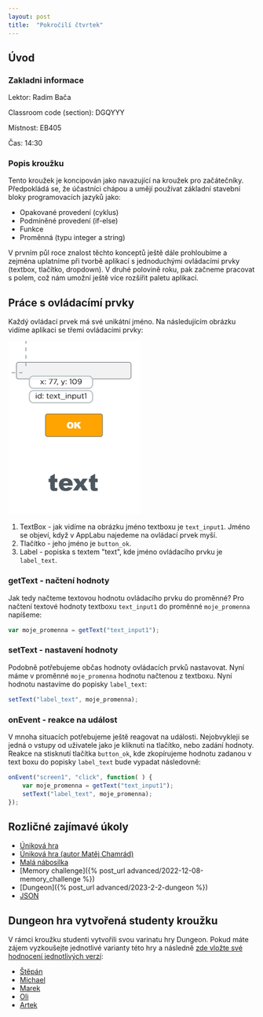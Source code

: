 ```yaml
---
layout: post
title:  "Pokročilí čtvrtek"
--- 
```


## Úvod

### Zakladni informace

Lektor: Radim Bača

Classroom code (section): DGQYYY

Místnost: EB405

Čas: 14:30

### Popis kroužku

Tento kroužek je koncipován jako navazující na kroužek pro začátečníky. Předpokládá se, že účastníci chápou a umějí používat základní stavební bloky programovacích jazyků jako:

- Opakované provedení (cyklus)
- Podmíněné provedení (if-else)
- Funkce
- Proměnná (typu integer a string)

V prvním půl roce znalost těchto konceptů ještě dále prohloubíme a zejména uplatníme při tvorbě aplikací s jednoduchými ovládacími prvky (textbox, tlačítko, dropdown). V druhé polovině roku, pak začneme pracovat s polem, což nám umožní ještě více rozšířit paletu aplikací.

## Práce s ovládacímí prvky

Každý ovládací prvek má své unikátní jméno. Na následujícím obrázku vidíme aplikaci se třemi ovládacími prvky:

![kids](images/applab_basic.png)

1. TextBox - jak vidíme na obrázku jméno textboxu je `text_input1`. Jméno se objeví, když v AppLabu najedeme na ovládací prvek myší.
2. Tlačítko - jeho jméno je `button_ok`.
3. Label - popiska s textem "text", kde jméno ovládacího prvku je `label_text`.

### getText - načtení hodnoty

Jak tedy načteme textovou hodnotu ovládacího prvku do proměnné? Pro načtení textové hodnoty textboxu `text_input1` do proměnné `moje_promenna` napíšeme:
```javascript
var moje_promenna = getText("text_input1");
```

### setText - nastavení hodnoty

Podobně potřebujeme občas hodnoty ovládacích prvků nastavovat. Nyní máme v proměnné `moje_promenna` hodnotu načtenou z textboxu. Nyní hodnotu nastavíme do popisky `label_text`:
```javascript
setText("label_text", moje_promenna);
```

### onEvent - reakce na událost

V mnoha situacích potřebujeme ještě reagovat na události. Nejobvykleji se jedná o vstupy od uživatele jako je kliknutí na tlačítko, nebo zadání hodnoty. Reakce na stisknutí tlačítka `button_ok`, kde zkopírujeme hodnotu zadanou v text boxu do popisky  `label_text` bude vypadat následovně:
```javascript
onEvent("screen1", "click", function( ) {
	var moje_promenna = getText("text_input1");
	setText("label_text", moje_promenna);
});
```

## Rozličné zajímavé úkoly

- [Úniková hra](https://studio.code.org/projects/applab/E80ueH72KM8WSqk1bvPrdwk1IPv1J36EEW_Xhum__Mo "Unikova hra")
- [Úniková hra (autor Matěj Chamrád)](https://studio.code.org/projects/applab/JLlNAmd3VcM0ItZXYBR-TCnfL_wLoTK52etVfogTHfQ "Unikova hra (autor Matěj Chamrád)")
- [Malá nábosilka](https://studio.code.org/projects/applab/-hRWjKGg9Q8nzRiqLY1XzC_WWRawVgYgtxjtjDDbiR4 "Malá nábosilka")
- [Memory challenge]({% post_url advanced/2022-12-08-memory_challenge %})
- [Dungeon]({% post_url advanced/2023-2-2-dungeon %})
- [JSON](https://bit.ly/3eTLeYH)

## Dungeon hra vytvořená studenty kroužku
V rámci kroužku studenti vytvořili svou varinatu hry Dungeon. Pokud máte zájem vyzkoušejte jednotlivé varianty této hry a následně [zde vložte své hodnocení jednotlivých verzí](https://forms.gle/9opLdAvNL8XhRCX67):

- [Štěpán](https://dungeon-blbeceknakoni.lorem-ipsum-team.repl.co/)
- [Michael](https://dungeon-misa2012.lorem-ipsum-team.repl.co/)
- [Marek](https://dungeon-marekhornik.lorem-ipsum-team.repl.co/)
- [Oli](https://dungeon-kanystrbenzinu.lorem-ipsum-team.repl.co/)
- [Artek](https://dungeon-artek0027.lorem-ipsum-team.repl.co/)